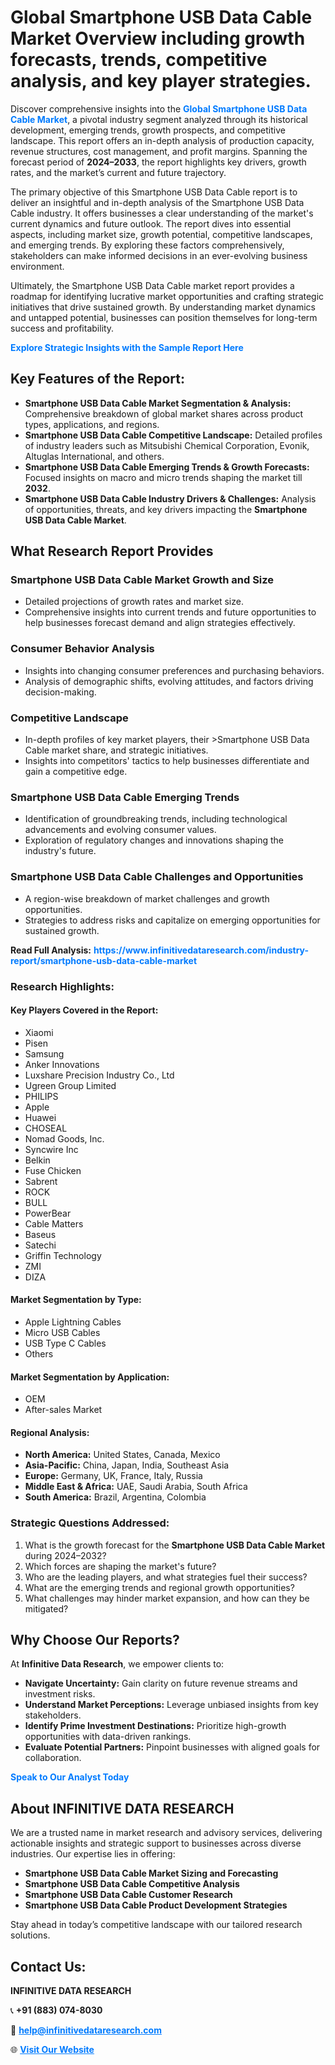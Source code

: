 <h1>Global Smartphone USB Data Cable Market Overview including growth forecasts, trends, competitive analysis, and key player strategies.</h1>
<p>
Discover comprehensive insights into the 
<a href="https://www.infinitivedataresearch.com/industry-report/smartphone-usb-data-cable-market" rel="dofollow" style="color: #007BFF; text-decoration: none;"><strong>Global Smartphone USB Data Cable Market</strong></a>, a pivotal industry segment analyzed through its historical development, emerging trends, growth prospects, and competitive landscape. This report offers an in-depth analysis of production capacity, revenue structures, cost management, and profit margins. Spanning the forecast period of <strong>2024–2033</strong>, the report highlights key drivers, growth rates, and the market’s current and future trajectory.
</p>
<p>
The primary objective of this Smartphone USB Data Cable report is to deliver an insightful and in-depth analysis of the Smartphone USB Data Cable industry. It offers businesses a clear understanding of the market's current dynamics and future outlook. The report dives into essential aspects, including market size, growth potential, competitive landscapes, and emerging trends. By exploring these factors comprehensively, stakeholders can make informed decisions in an ever-evolving business environment.
</p>
<p>
Ultimately, the Smartphone USB Data Cable market report provides a roadmap for identifying lucrative market opportunities and crafting strategic initiatives that drive sustained growth. By understanding market dynamics and untapped potential, businesses can position themselves for long-term success and profitability.
</p>
<p>
<a href="https://www.infinitivedataresearch.com/request-sample/reportId=106514" style="color: #007BFF; text-decoration: none;"><strong>Explore Strategic Insights with the Sample Report Here</strong></a>
</p>

<h2>Key Features of the Report:</h2>
<ul>
<li><strong>Smartphone USB Data Cable Market Segmentation & Analysis:</strong> Comprehensive breakdown of global market shares across product types, applications, and regions.</li>
<li><strong>Smartphone USB Data Cable Competitive Landscape:</strong> Detailed profiles of industry leaders such as Mitsubishi Chemical Corporation, Evonik, Altuglas International, and others.</li>
<li><strong>Smartphone USB Data Cable Emerging Trends & Growth Forecasts:</strong> Focused insights on macro and micro trends shaping the market till <strong>2032</strong>.</li>
<li><strong>Smartphone USB Data Cable Industry Drivers & Challenges:</strong> Analysis of opportunities, threats, and key drivers impacting the <strong>Smartphone USB Data Cable Market</strong>.</li>
</ul>

<h2>What Research Report Provides</h2>
<h3>Smartphone USB Data Cable Market Growth and Size</h3>
<ul>
<li>Detailed projections of growth rates and market size.</li>
<li>Comprehensive insights into current trends and future opportunities to help businesses forecast demand and align strategies effectively.</li>
</ul>

<h3>Consumer Behavior Analysis</h3>
<ul>
<li>Insights into changing consumer preferences and purchasing behaviors.</li>
<li>Analysis of demographic shifts, evolving attitudes, and factors driving decision-making.</li>
</ul>

<h3>Competitive Landscape</h3>
<ul>
<li>In-depth profiles of key market players, their >Smartphone USB Data Cable market share, and strategic initiatives.</li>
<li>Insights into competitors' tactics to help businesses differentiate and gain a competitive edge.</li>
</ul>

<h3>Smartphone USB Data Cable Emerging Trends</h3>
<ul>
<li>Identification of groundbreaking trends, including technological advancements and evolving consumer values.</li>
<li>Exploration of regulatory changes and innovations shaping the industry's future.</li>
</ul>

<h3>Smartphone USB Data Cable Challenges and Opportunities</h3>
<ul>
<li>A region-wise breakdown of market challenges and growth opportunities.</li>
<li>Strategies to address risks and capitalize on emerging opportunities for sustained growth.</li>
</ul>
<p><strong>Read Full Analysis:</strong> <a href="https://www.infinitivedataresearch.com/industry-report/smartphone-usb-data-cable-market" rel="dofollow" style="color: #007BFF; text-decoration: none;"><strong>https://www.infinitivedataresearch.com/industry-report/smartphone-usb-data-cable-market</strong></a></p>
<h3>Research Highlights:</h3>
<h4>Key Players Covered in the Report:</h4>
<ul><li>Xiaomi</li><li>Pisen</li><li>Samsung</li><li>Anker Innovations</li><li>Luxshare Precision Industry Co., Ltd</li><li>Ugreen Group Limited</li><li>PHILIPS</li><li>Apple</li><li>Huawei</li><li>CHOSEAL</li><li>Nomad Goods, Inc.</li><li>Syncwire Inc</li><li>Belkin</li><li>Fuse Chicken</li><li>Sabrent</li><li>ROCK</li><li>BULL</li><li>PowerBear</li><li>Cable Matters</li><li>Baseus</li><li>Satechi</li><li>Griffin Technology</li><li>ZMI</li><li>DIZA</li></ul>
<h4>Market Segmentation by Type:</h4>
<ul><li>Apple Lightning Cables</li><li>Micro USB Cables</li><li>USB Type C Cables</li><li>Others</li></ul>
<h4>Market Segmentation by Application:</h4>
<ul><li>OEM</li><li>After-sales Market</li></ul>

<h4>Regional Analysis:</h4>
<ul>
<li><strong>North America:</strong> United States, Canada, Mexico</li>
<li><strong>Asia-Pacific:</strong> China, Japan, India, Southeast Asia</li>
<li><strong>Europe:</strong> Germany, UK, France, Italy, Russia</li>
<li><strong>Middle East & Africa:</strong> UAE, Saudi Arabia, South Africa</li>
<li><strong>South America:</strong> Brazil, Argentina, Colombia</li>
</ul>

<h3>Strategic Questions Addressed:</h3>
<ol>
<li>What is the growth forecast for the <strong>Smartphone USB Data Cable Market</strong> during 2024–2032?</li>
<li>Which forces are shaping the market's future?</li>
<li>Who are the leading players, and what strategies fuel their success?</li>
<li>What are the emerging trends and regional growth opportunities?</li>
<li>What challenges may hinder market expansion, and how can they be mitigated?</li>
</ol>

<h2>Why Choose Our Reports?</h2>
<p>At <strong>Infinitive Data Research</strong>, we empower clients to:</p>
<ul>
<li><strong>Navigate Uncertainty:</strong> Gain clarity on future revenue streams and investment risks.</li>
<li><strong>Understand Market Perceptions:</strong> Leverage unbiased insights from key stakeholders.</li>
<li><strong>Identify Prime Investment Destinations:</strong> Prioritize high-growth opportunities with data-driven rankings.</li>
<li><strong>Evaluate Potential Partners:</strong> Pinpoint businesses with aligned goals for collaboration.</li>
</ul>
<p><a href="https://www.infinitivedataresearch.com/industry-report/smartphone-usb-data-cable-market" rel="dofollow" style="color: #007BFF; text-decoration: none;"><strong>Speak to Our Analyst Today</strong></a></p>

<h2>About INFINITIVE DATA RESEARCH</h2>
<p>We are a trusted name in market research and advisory services, delivering actionable insights and strategic support to businesses across diverse industries. Our expertise lies in offering:</p>
<ul>
<li><strong>Smartphone USB Data Cable Market Sizing and Forecasting</strong></li>
<li><strong>Smartphone USB Data Cable Competitive Analysis</strong></li>
<li><strong>Smartphone USB Data Cable Customer Research</strong></li>
<li><strong>Smartphone USB Data Cable Product Development Strategies</strong></li>
</ul>
<p>Stay ahead in today’s competitive landscape with our tailored research solutions.</p>

<h2>Contact Us:</h2>
<p><strong>INFINITIVE DATA RESEARCH</strong></p>
<p>📞 <strong>+91 (883) 074-8030</strong></p>
<p>📧 <strong><a href="mailto:help@infinitivedataresearch.com" style="color: #007BFF;">help@infinitivedataresearch.com</a></strong></p>
<p>🌐 <strong><a href="https://www.infinitivedataresearch.com" rel="dofollow" style="color: #007BFF;">Visit Our Website</a></strong></p>